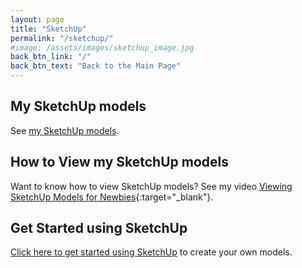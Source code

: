 ```yaml
---
layout: page
title: "SketchUp"
permalink: "/sketchup/"
#image: /assets/images/sketchup_image.jpg
back_btn_link: "/"
back_btn_text: "Back to the Main Page"
---
```

## My SketchUp models

See [my SketchUp models](https://3dwarehouse.sketchup.com/by/TheNewbieWoodworker).

## How to View my SketchUp models

Want to know how to view SketchUp models? See my video [Viewing SketchUp Models for Newbies](https://youtu.be/2e-Bu1UuyY0){:target="_blank"}.

## Get Started using SketchUp

[Click here to get started using SketchUp](getting-started) to create your own models.